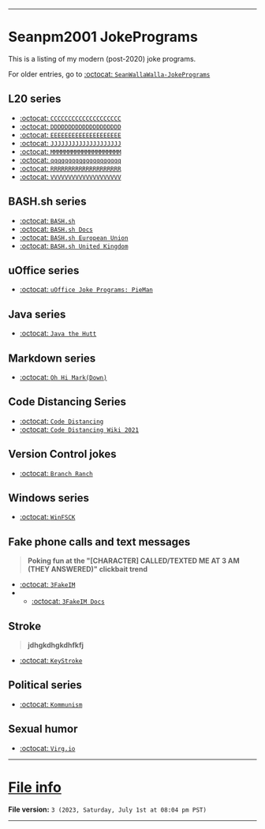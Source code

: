 
***

# Seanpm2001 JokePrograms

This is a listing of my modern (post-2020) joke programs.

For older entries, go to [:octocat: `SeanWallaWalla-JokePrograms`](https://github.com/seanpm2001/SeanWallaWalla-JokePrograms/)

## L20 series

- [:octocat: `CCCCCCCCCCCCCCCCCCCC`](https://github.com/seanpm2001/CCCCCCCCCCCCCCCCCCCC/)
- [:octocat: `DDDDDDDDDDDDDDDDDDDD`](https://github.com/seanpm2001/DDDDDDDDDDDDDDDDDDDD/)
- [:octocat: `EEEEEEEEEEEEEEEEEEEE`](https://github.com/seanpm2001/EEEEEEEEEEEEEEEEEEEE/)
- [:octocat: `JJJJJJJJJJJJJJJJJJJJ`](https://github.com/seanpm2001/JJJJJJJJJJJJJJJJJJJJ/)
- [:octocat: `MMMMMMMMMMMMMMMMMMMM`](https://github.com/seanpm2001/MMMMMMMMMMMMMMMMMMMM/)
- [:octocat: `qqqqqqqqqqqqqqqqqqqq`](https://github.com/seanpm2001/qqqqqqqqqqqqqqqqqqqq/)
- [:octocat: `RRRRRRRRRRRRRRRRRRRR`](https://github.com/seanpm2001/RRRRRRRRRRRRRRRRRRRR/)
- [:octocat: `VVVVVVVVVVVVVVVVVVVV`](https://github.com/seanpm2001/VVVVVVVVVVVVVVVVVVVV/)

## BASH.sh series

- [:octocat: `BASH.sh`](https://github.com/seanpm2001/BASH.sh/)
- [:octocat: `BASH.sh Docs`](https://github.com/seanpm2001/BASH.sh_Docs/)
- [:octocat: `BASH.sh European Union`](https://github.com/seanpm2001/BASH.sh_European-Union/)
- [:octocat: `BASH.sh United Kingdom`](https://github.com/seanpm2001/BASH.sh_United-Kingdom/)

## uOffice series

- [:octocat: `uOffice Joke Programs: PieMan`](https://github.com/seanpm2001/uOffice_JokePrograms_PieMan/)

## Java series

- [:octocat: `Java the Hutt`](https://github.com/seanpm2001/Java_The_Hutt/)

## Markdown series

- [:octocat: `Oh Hi Mark(Down)`](https://github.com/seanpm2001/Oh_Hi_MarkDown/)

## Code Distancing Series

- [:octocat: `Code Distancing`](https://github.com/seanpm2001/Code-Distancing/)
- [:octocat: `Code Distancing Wiki 2021`](https://github.com/seanpm2001/Code-Distancing_Wiki_2021/)

## Version Control jokes

- [:octocat: `Branch Ranch`](https://github.com/seanpm2001/Branch-Ranch/)

## Windows series

- [:octocat: `WinFSCK`](https://github.com/seanpm2001/WinFSCK/)

## Fake phone calls and text messages

> **Poking fun at the "[CHARACTER] CALLED/TEXTED ME AT 3 AM (THEY ANSWERED)" clickbait trend**

- [:octocat: `3FakeIM`](https://github.com/seanpm2001/3FakeIM/)
- - [:octocat: `3FakeIM Docs`](https://github.com/seanpm2001/3FakeIM_Docs/)

## Stroke

> **jdhgkdhgkdhfkfj**

- [:octocat: `KeyStroke`](https://github.com/seanpm2001/KeyStroke/)

## Political series

- [:octocat: `Kommunism`](https://github.com/seanpm2001/Kommunism/)

## Sexual humor

- [:octocat: `Virg.io`](https://github.com/seanpm2001/Virg.io/)

***

# [File info](#File-info)

**File version:** `3 (2023, Saturday, July 1st at 08:04 pm PST)`

***
